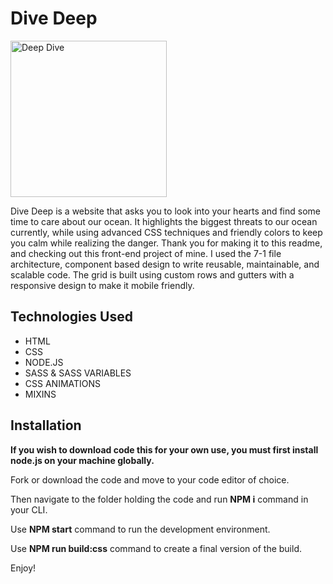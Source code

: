 # Dive Deep

<img src="https://github.com/Etchmon/etch-customs-1/blob/master/img/127.0.0.1_8080_%20(1).png" alt="Deep Dive" height="250" width="250">

Dive Deep is a website that asks you to look into your hearts and find some time to care about our ocean. It highlights the biggest threats to our ocean currently, while using advanced CSS techniques and friendly colors to keep you calm while realizing the danger. Thank you for making it to this readme, and checking out this front-end project of mine. I used the 7-1 file architecture, component based design to write reusable, maintainable, and scalable code. The grid is built using custom rows and gutters with a responsive design to make it mobile friendly.

## Technologies Used

<ul>
    <li>HTML
    <li>CSS
    <li>NODE.JS
    <li>SASS & SASS VARIABLES
    <li>CSS ANIMATIONS
    <li>MIXINS
</ul>

## Installation

**If you wish to download code this for your own use, you must first install node.js on your machine globally.**

Fork or download the code and move to your code editor of choice.

Then navigate to the folder holding the code and run **NPM i** command in your CLI.

Use **NPM start** command to run the development environment.

Use **NPM run build:css** command to create a final version of the build.

Enjoy!

